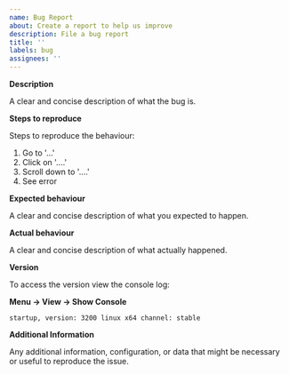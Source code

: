 ```yaml
---
name: Bug Report
about: Create a report to help us improve
description: File a bug report
title: ''
labels: bug
assignees: ''
---
```


**Description**

A clear and concise description of what the bug is.

**Steps to reproduce**

Steps to reproduce the behaviour:

1. Go to '...'
1. Click on '....'
1. Scroll down to '....'
1. See error

**Expected behaviour**

A clear and concise description of what you expected to happen.

**Actual behaviour**

A clear and concise description of what actually happened.

**Version**

To access the version view the console log:

**Menu → View → Show Console**

```
startup, version: 3200 linux x64 channel: stable
```

**Additional Information**

Any additional information, configuration, or data that might be necessary or useful to reproduce the issue.
